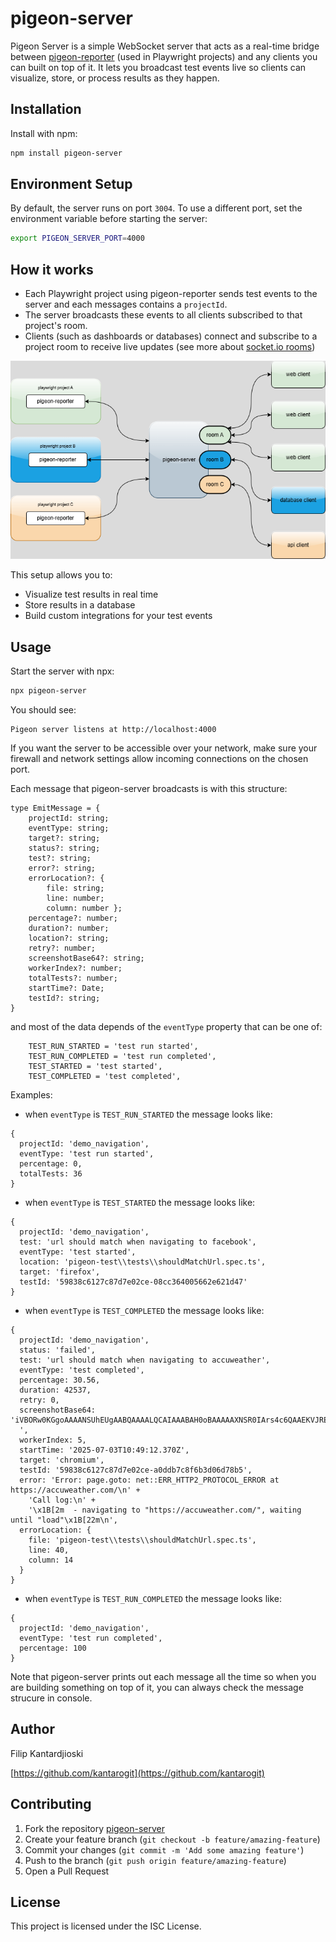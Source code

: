 # pigeon-server

Pigeon Server is a simple WebSocket server that acts as a real-time bridge between [pigeon-reporter](https://www.npmjs.com/package/pigeon-reporter) (used in Playwright projects) and any clients you can built on top of it. It lets you broadcast test events live so clients can visualize, store, or process results as they happen.

## Installation

Install with npm:

```bash
npm install pigeon-server
```

## Environment Setup

By default, the server runs on port `3004`. To use a different port, set the environment variable before starting the server:

```bash
export PIGEON_SERVER_PORT=4000
```


## How it works

- Each Playwright project using pigeon-reporter sends test events to the server and each messages contains a `projectId`.
- The server broadcasts these events to all clients subscribed to that project's room.
- Clients (such as dashboards or databases) connect and subscribe to a project room to receive live updates (see more about [socket.io rooms](https://socket.io/docs/v3/rooms/))

![alt text](pigeon-architecture.png)

This setup allows you to:

- Visualize test results in real time
- Store results in a database
- Build custom integrations for your test events

## Usage

Start the server with npx:

```bash
npx pigeon-server
```

You should see:

```
Pigeon server listens at http://localhost:4000
```

If you want the server to be accessible over your network, make sure your firewall and network settings allow incoming connections on the chosen port.

Each message that pigeon-server broadcasts is with this structure:

```
type EmitMessage = {
    projectId: string;
    eventType: string;
    target?: string;
    status?: string;
    test?: string;
    error?: string;
    errorLocation?: {
        file: string;
        line: number;
        column: number };
    percentage?: number;
    duration?: number;
    location?: string;
    retry?: number;
    screenshotBase64?: string;
    workerIndex?: number;
    totalTests?: number;
    startTime?: Date;
    testId?: string;
}
```
and most of the data depends of the `eventType` property that can be one of:
```
    TEST_RUN_STARTED = 'test run started',
    TEST_RUN_COMPLETED = 'test run completed',
    TEST_STARTED = 'test started',
    TEST_COMPLETED = 'test completed',
```

Examples:

- when `eventType` is `TEST_RUN_STARTED` the message looks like:

```
{
  projectId: 'demo_navigation',
  eventType: 'test run started',
  percentage: 0,
  totalTests: 36
}
```

- when `eventType` is `TEST_STARTED` the message looks like:

```
{
  projectId: 'demo_navigation',
  test: 'url should match when navigating to facebook',
  eventType: 'test started',
  location: 'pigeon-test\\tests\\shouldMatchUrl.spec.ts',
  target: 'firefox',
  testId: '59838c6127c87d7e02ce-08cc364005662e621d47'
}
```

- when `eventType` is `TEST_COMPLETED` the message looks like:

```
{
  projectId: 'demo_navigation',
  status: 'failed',
  test: 'url should match when navigating to accuweather',
  eventType: 'test completed',
  percentage: 30.56,
  duration: 42537,
  retry: 0,
  screenshotBase64: 'iVBORw0KGgoAAAANSUhEUgAABQAAAALQCAIAAABAH0oBAAAAAXNSR0IArs4c6QAAEKVJREFUeJzt18ENwCAQwLDS/Xc+=...
  ',
  workerIndex: 5,
  startTime: '2025-07-03T10:49:12.370Z',
  target: 'chromium',
  testId: '59838c6127c87d7e02ce-a0ddb7c8f6b3d06d78b5',
  error: 'Error: page.goto: net::ERR_HTTP2_PROTOCOL_ERROR at https://accuweather.com/\n' +
    'Call log:\n' +
    '\x1B[2m  - navigating to "https://accuweather.com/", waiting until "load"\x1B[22m\n',
  errorLocation: {
    file: 'pigeon-test\\tests\\shouldMatchUrl.spec.ts',
    line: 40,
    column: 14
  }
}
```

- when `eventType` is `TEST_RUN_COMPLETED` the message looks like:

```
{
  projectId: 'demo_navigation',
  eventType: 'test run completed',
  percentage: 100
}
```

Note that pigeon-server prints out each message all the time so when you are building something on top of it, you can always check the message strucure in console.

## Author

Filip Kantardjioski

[https://github.com/kantarogit](https://github.com/kantarogit)

## Contributing

1. Fork the repository [pigeon-server](https://www.npmjs.com/package/pigeon-server)
2. Create your feature branch (`git checkout -b feature/amazing-feature`)
3. Commit your changes (`git commit -m 'Add some amazing feature'`)
4. Push to the branch (`git push origin feature/amazing-feature`)
5. Open a Pull Request

## License

This project is licensed under the ISC License.



